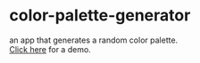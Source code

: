 # color-palette-generator
an app that generates a random color palette.<br>
<a href="https://quickz.github.io/color-palette-generator/" target="_blank">Click here</a> for a demo.
